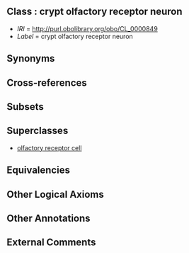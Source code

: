 
## Class : crypt olfactory receptor neuron

 * *IRI* = http://purl.obolibrary.org/obo/CL_0000849
 * *Label* = crypt olfactory receptor neuron

## Synonyms


## Cross-references


## Subsets


## Superclasses

 * [olfactory receptor cell](../../CL/07/CL_0000207.md)

## Equivalencies


## Other Logical Axioms


## Other Annotations


## External Comments

